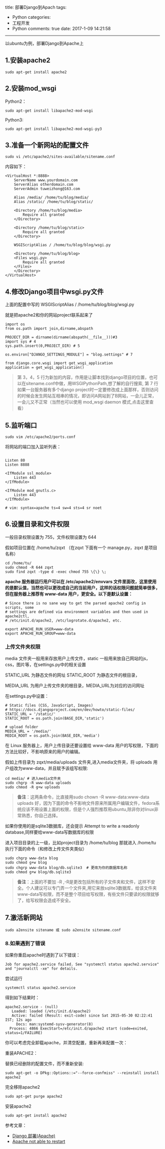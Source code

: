 title: 部署Django到Apach
tags:
  - Python
categories:
  - 工程开发
  - Python
comments: true
date: 2017-1-09 14:21:58
---

以ubuntu为例，部署Django到Apache上

## 1.安装apache2

```
sudo apt-get install apache2
```

## 2.安装mod_wsgi

Python2：

```
sudo apt-get install libapache2-mod-wsgi
```

Python3:

```
sudo apt-get install libapache2-mod-wsgi-py3
```

## 3.准备一个新网站的配置文件

```
sudo vi /etc/apache2/sites-available/sitename.conf
```

内容如下：

```
<VirtualHost *:8888>
    ServerName www.yourdomain.com
    ServerAlias otherdomain.com
    ServerAdmin tuweizhong@163.com
  
    Alias /media/ /home/tu/blog/media/
    Alias /static/ /home/tu/blog/static/
  
    <Directory /home/tu/blog/media>
        Require all granted
    </Directory>
  
    <Directory /home/tu/blog/static>
        Require all granted
    </Directory>
  
    WSGIScriptAlias / /home/tu/blog/blog/wsgi.py
  
    <Directory /home/tu/blog/blog>
    <Files wsgi.py>
        Require all granted
    </Files>
    </Directory>
</VirtualHost>
```

## 4.修改Django项目中wsgi.py文件

上面的配置中写的 WSGIScriptAlias / /home/tu/blog/blog/wsgi.py

就是把apache2和你的网站project联系起来了

```
import os
from os.path import join,dirname,abspath
 
PROJECT_DIR = dirname(dirname(abspath(__file__)))#3
import sys # 4
sys.path.insert(0,PROJECT_DIR) # 5
 
os.environ["DJANGO_SETTINGS_MODULE"] = "blog.settings" # 7
 
from django.core.wsgi import get_wsgi_application
application = get_wsgi_application()
```

> 第 3，4，5 行为新加的内容，作用是让脚本找到django项目的位置，也可以在sitename.conf中做，用WSGIPythonPath,想了解的自行搜索, 第 7 行如果一台服务器有多个django project时一定要修改成上面那样，否则访问的时候会发生网站互相串的情况，即访问A网站到了B网站，一会儿正常，一会儿又不正常（当然也可以使用 mod_wsgi daemon 模式,点击这里查看）

## 5.监听端口

```
sudo vim /etc/apache2/ports.conf
```

将网站的端口加入监听列表：

```

Listen 80
Listen 8888

<IfModule ssl_module>
	Listen 443
</IfModule>

<IfModule mod_gnutls.c>
	Listen 443
</IfModule>

# vim: syntax=apache ts=4 sw=4 sts=4 sr noet
```

## 6.设置目录和文件权限

一般目录权限设置为 755，文件权限设置为 644 

假如项目位置在 /home/tu/zqxt （在zqxt 下面有一个 manage.py，zqxt 是项目名称）

```
cd /home/tu/
sudo chmod -R 644 zqxt
sudo find zqxt -type d -exec chmod 755 \{\} \;
```

**apache 服务器运行用户可以在 /etc/apache2/envvars 文件里面改，这里使用的是默认值，当然也可以更改成自己的当前用户，这样的话权限问题就简单很多，但在服务器上推荐有 www-data 用户，更安全。以下是默认设置：**

```
# Since there is no sane way to get the parsed apache2 config in scripts, some
# settings are defined via environment variables and then used in apache2ctl,
# /etc/init.d/apache2, /etc/logrotate.d/apache2, etc.
 
export APACHE_RUN_USER=www-data
export APACHE_RUN_GROUP=www-data
```

### 上传文件夹权限

media 文件夹一般用来存放用户上传文件，static 一般用来放自己网站的js，css，图片等，在settings.py中的相关设置

STATIC_URL 为静态文件的网址 STATIC_ROOT 为静态文件的根目录，

MEDIA_URL 为用户上传文件夹的根目录，MEDIA_URL为对应的访问网址

在settings.py中设置：

```
# Static files (CSS, JavaScript, Images)
# https://docs.djangoproject.com/en/dev/howto/static-files/
STATIC_URL = '/static/'
STATIC_ROOT = os.path.join(BASE_DIR,'static')
 
# upload folder
MEDIA_URL = '/media/'
MEDIA_ROOT = os.path.join(BASE_DIR,'media')
```

在 Linux 服务器上，用户上传目录还要设置给 www-data 用户的写权限，下面的方法比较好，不影响原来的用户的编辑。

假如上传目录为 zqxt/media/uploads 文件夹,进入media文件夹，将 uploads 用户组改为www-data，并且赋予该组写权限:

```
cd media/ # 进入media文件夹
sudo chgrp -R www-data uploads
sudo chmod -R g+w uploads
```

> **备注**：这两条命令，比直接用sudo chown -R www-data:www-data uploads 好，因为下面的命令不影响文件原来所属用户编辑文件，fedora系统应该不用设置上面的权限，但是个人强烈推荐用ubuntu,除非你对linux非常熟悉，你自己选择。

如果你使用的是sqlite3数据库，还会提示 Attempt to write a readonly database,同样要给www-data写数据库的权限

进入项目目录的上一级，比如project目录为 /home/tu/blog 那就进入 /home/tu 执行下面的命令（和修改上传文件夹类似）

```
sudo chgrp www-data blog
sudo chmod g+w blog
sudo chgrp www-data blog/db.sqlite3  # 更改为你的数据库名称
sudo chmod g+w blog/db.sqlite3
```

> **备注**：上面的不要加 -R ,-R是更改包括所有的子文件夹和文件，这样不安全。个人建议可以专门弄一个文件夹,用它来放sqlite3数据库，给该文件夹www-data写权限，而不是整个项目给写权限，有些文件只要读的权限就够了，给写权限会造成不安全。

## 7.激活新网站

```
sudo a2ensite sitename 或 sudo a2ensite sitename.conf
```

### 8.如果遇到了错误

如果你重启apache时遇到了以下错误：

```
Job for apache2.service failed. See "systemctl status apache2.service" and "journalctl -xe" for details.
```

尝试运行

```
systemctl status apache2.service
```

得到如下结果时：

```
apache2.service - (null)
   Loaded: loaded (/etc/init.d/apache2)
   Active: failed (Result: exit-code) since Sat 2015-05-30 02:22:41 IST; 12s ago
     Docs: man:systemd-sysv-generator(8)
  Process: 4866 ExecStart=/etc/init.d/apache2 start (code=exited, status=1/FAILURE)
```

你可以考虑完全卸载apache，并清空配置，重新再来配置一次：

重装APACHE2：

替换已经删除的配置文件，而不重新安装:

```
sudo apt-get -o DPkg::Options::="--force-confmiss" --reinstall install apache2
```

完全移除apache2

```
sudo apt-get purge apache2
```

安装apache2

```
sudo apt-get install apache2
```

参考文章：

- [Django 部署(Apache)](http://www.ziqiangxuetang.com/django/django-deploy.html)
- [Apache not able to restart](http://askubuntu.com/questions/629995/apache-not-able-to-restart)